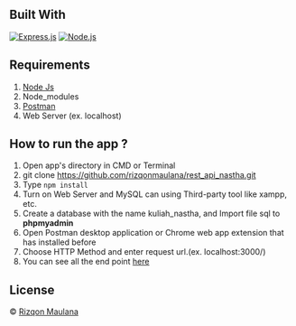 ## Built With

[![Express.js](https://img.shields.io/badge/Express.js-4.x-orange.svg?style=rounded-square)](https://expressjs.com/en/starter/installing.html)
[![Node.js](https://img.shields.io/badge/Node.js-v.12.13-green.svg?style=rounded-square)](https://nodejs.org/)

## Requirements

1. <a href="https://nodejs.org/en/download/">Node Js</a>
2. Node_modules
3. <a href="https://www.getpostman.com/">Postman</a>
4. Web Server (ex. localhost)

## How to run the app ?

1. Open app's directory in CMD or Terminal
2. git clone https://github.com/rizqonmaulana/rest_api_nastha.git
2. Type `npm install`
3. Turn on Web Server and MySQL can using Third-party tool like xampp, etc.
4. Create a database with the name kuliah_nastha, and Import file sql to **phpmyadmin**
5. Open Postman desktop application or Chrome web app extension that has installed before
6. Choose HTTP Method and enter request url.(ex. localhost:3000/)
7. You can see all the end point [here](https://documenter.getpostman.com/view/8213807/TzRa743L)

## License

© [Rizqon Maulana](https://github.com/rizqonmaulana/)

